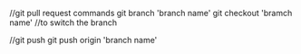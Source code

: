 //git pull request commands
git branch 'branch name'
git checkout 'bramch name' //to switch the branch

//git push
git push origin 'branch name'
